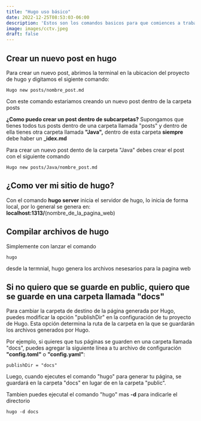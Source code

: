 ```yaml
---
title: "Hugo uso básico"
date: 2022-12-25T08:53:03-06:00
description: 'Estos son los comandos basicos para que comiences a trabajar con hugo'
image: images/cctv.jpeg
draft: false
---
```


## Crear un nuevo post en hugo
Para crear un nuevo post, abrimos la terminal en la ubicacion del proyecto de hugo y digitamos el sigiente comando:

    Hugo new posts/nombre_post.md

Con este comando estariamos creando un nuevo post dentro de la carpeta posts

**¿Como puedo crear un post dentro de subcarpetas?**
Supongamos que tienes todos tus posts dentro de una carpeta llamada "posts" y dentro de ella tienes otra carpeta llamada **"Java",** dentro de esta carpeta **siempre** debe haber un **_idex.md**

Para crear un nuevo post dento de la carpeta "Java" debes crear el post con el siguiente comando

    Hugo new posts/Java/nombre_post.md


## ¿Como ver mi sitio de hugo?
Con el comando **hugo server** inicia el servidor de hugo, lo inicia de forma local, por lo general se genera en: **localhost:1313/**(nombre_de_la_pagina_web)

## Compilar archivos de hugo
Simplemente con lanzar el comando 

    hugo
desde la termnial, hugo genera los archivos nesesarios para la pagina web


## Si no quiero que se guarde en public, quiero que se guarde en una carpeta llamada "docs"

Para cambiar la carpeta de destino de la página generada por Hugo, puedes modificar la opción "publishDir" en la configuración de tu proyecto de Hugo. Esta opción determina la ruta de la carpeta en la que se guardarán los archivos generados por Hugo.

Por ejemplo, si quieres que tus páginas se guarden en una carpeta llamada "docs", puedes agregar la siguiente línea a tu archivo de configuración **"config.toml"** o **"config.yaml"**:

    publishDir = "docs"

Luego, cuando ejecutes el comando "hugo" para generar tu página, se guardará en la carpeta "docs" en lugar de en la carpeta "public".

Tambien puedes ejecutal el comando "hugo" mas **-d** para indicarle el directorio

    hugo -d docs